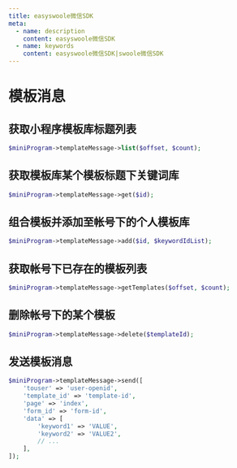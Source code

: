 ```yaml
---
title: easyswoole微信SDK
meta:
  - name: description
    content: easyswoole微信SDK
  - name: keywords
    content: easyswoole微信SDK|swoole微信SDK
---
```


# 模板消息

## 获取小程序模板库标题列表

```php
$miniProgram->templateMessage->list($offset, $count);
```

## 获取模板库某个模板标题下关键词库

```php
$miniProgram->templateMessage->get($id);
```

## 组合模板并添加至帐号下的个人模板库

```php
$miniProgram->templateMessage->add($id, $keywordIdList);
```

## 获取帐号下已存在的模板列表

```php
$miniProgram->templateMessage->getTemplates($offset, $count);
```

## 删除帐号下的某个模板

```php
$miniProgram->templateMessage->delete($templateId);
```

## 发送模板消息

```php
$miniProgram->templateMessage->send([
    'touser' => 'user-openid',
    'template_id' => 'template-id',
    'page' => 'index',
    'form_id' => 'form-id',
    'data' => [
        'keyword1' => 'VALUE',
        'keyword2' => 'VALUE2',
        // ...
    ],
]);

```